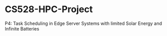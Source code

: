 # CS528-HPC-Project
P4: Task Scheduling in Edge Server Systems with limited Solar Energy and Infinite Batteries
